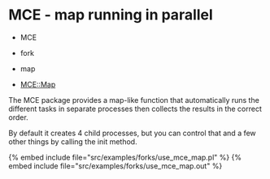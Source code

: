 # MCE - map running in parallel

* MCE
* fork
* map

* [MCE::Map](https://metacpan.org/pod/MCE::Map)


The MCE package provides a map-like function that automatically runs the different tasks in separate processes then
collects the results in the correct order.

By default it creates 4 child processes, but you can control that and a few other things by calling the init method.


{% embed include file="src/examples/forks/use_mce_map.pl" %}
{% embed include file="src/examples/forks/use_mce_map.out" %}


